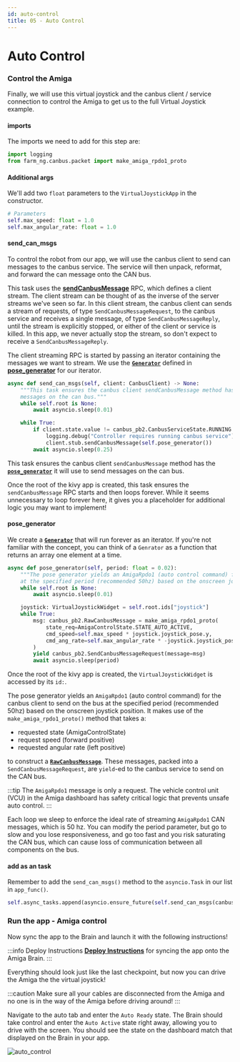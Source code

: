 ```yaml
---
id: auto-control
title: 05 - Auto Control
---
```

# Auto Control


### Control the Amiga

Finally, we will use this virtual joystick and the canbus client / service connection to control the Amiga to get us to the full Virtual Joystick example.

#### imports

The imports we need to add for this step are:

```Python
import logging
from farm_ng.canbus.packet import make_amiga_rpdo1_proto
```


#### Additional args

We'll add two `float` parameters to the `VirtualJoystickApp` in the constructor.
```Python
# Parameters
self.max_speed: float = 1.0
self.max_angular_rate: float = 1.0
```


#### send_can_msgs

To control the robot from our app, we will use the canbus client to send can messages to the canbus service.
The service will then unpack, reformat, and forward the can message onto the CAN bus.

This task uses the [**sendCanbusMessage**](https://github.com/farm-ng/farm-ng-amiga/blob/main/protos/farm_ng/canbus/canbus.proto) RPC, which defines a client stream.
The client stream can be thought of as the inverse of the server streams we've seen so far.
In this client stream, the canbus client can sends a stream of requests, of type `SendCanbusMessageRequest`, to the canbus service and receives a single message, of type `SendCanbusMessageReply`,  until the stream is explicitly stopped, or either of the client or service is killed.
In this app, we never actually stop the stream, so don't expect to receive a `SendCanbusMessageReply`.

The client streaming RPC is started by passing an iterator containing the messages we want to stream.
We use the [**`Generator`**](https://book.pythontips.com/en/latest/generators.html) defined in [**pose_generator**](#pose_generator) for our iterator.

```Python
async def send_can_msgs(self, client: CanbusClient) -> None:
    """This task ensures the canbus client sendCanbusMessage method has the pose_generator it will use to send
    messages on the can bus."""
    while self.root is None:
        await asyncio.sleep(0.01)

    while True:
        if client.state.value != canbus_pb2.CanbusServiceState.RUNNING:
            logging.debug("Controller requires running canbus service")
            client.stub.sendCanbusMessage(self.pose_generator())
        await asyncio.sleep(0.25)
```

This task ensures the canbus client `sendCanbusMessage` method has the [**`pose_generator`**](#pose_generator) it will use to send messages on the can bus.




Once the root of the kivy app is created, this task ensures the `sendCanbusMessage` RPC starts and then loops forever.
While it seems unnecessary to loop forever here, it gives you a placeholder for additional logic you may want to implement!



#### pose_generator

We create a [**`Generator`**](https://book.pythontips.com/en/latest/generators.html) that will run forever as an iterator.
If you're not familiar with the concept, you can think of a `Genrator` as a function that returns an array one element at a time.

```Python
async def pose_generator(self, period: float = 0.02):
    """The pose generator yields an AmigaRpdo1 (auto control command) for the canbus client to send on the bus
    at the specified period (recommended 50hz) based on the onscreen joystick position."""
    while self.root is None:
        await asyncio.sleep(0.01)

    joystick: VirtualJoystickWidget = self.root.ids["joystick"]
    while True:
        msg: canbus_pb2.RawCanbusMessage = make_amiga_rpdo1_proto(
            state_req=AmigaControlState.STATE_AUTO_ACTIVE,
            cmd_speed=self.max_speed * joystick.joystick_pose.y,
            cmd_ang_rate=self.max_angular_rate * -joystick.joystick_pose.x,
        )
        yield canbus_pb2.SendCanbusMessageRequest(message=msg)
        await asyncio.sleep(period)
```
Once the root of the kivy app is created, the `VirtualJoystickWidget` is accessed by its `id:`.

The pose generator yields an `AmigaRpdo1` (auto control command) for the canbus client to send on the bus at the specified period (recommended 50hz) based on the onscreen joystick position.
It makes use of the `make_amiga_rpdo1_proto()` method that takes a:
- requested state (AmigaControlState)
- request speed (forward positive)
- requested angular rate (left positive)

to construct a [**`RawCanbusMessage`**](https://github.com/farm-ng/farm-ng-amiga/blob/main/protos/farm_ng/canbus/canbus.proto).
These messages, packed into a `SendCanbusMessageRequest`, are `yield`-ed to the canbus service to send on the CAN bus.

:::tip
The `AmigaRpdo1` message is only a request. The vehicle control unit (VCU) in the Amiga dashboard has safety critical logic that prevents unsafe auto control.
:::

Each loop we sleep to enforce the ideal rate of streaming `AmigaRpdo1` CAN messages, which is 50 hz. You can modify the period parameter, but go to slow and you lose responsiveness, and go too fast and you risk saturating the CAN bus, which can cause loss of communication between all components on the bus.


#### add as an task

Remember to add the `send_can_msgs()` method to the `asyncio.Task` in our list in `app_func()`.

```Python
self.async_tasks.append(asyncio.ensure_future(self.send_can_msgs(canbus_client)))
```


### Run the app - Amiga control

Now sync the app to the Brain and launch it with the following instructions!

:::info Deploy Instructions
[**Deploy Instructions**](/brain/custom-applications.mdx#develop-and-test-in-the-robot) for syncing the app onto the Amiga Brain.
:::


Everything should look just like the last checkpoint, but now you can drive the Amiga the the virtual joystick!

:::caution
Make sure all your cables are disconnected from the Amiga and no one is in the way of the Amiga before driving around!
:::

Navigate to the auto tab and enter the `Auto Ready` state.
The Brain should take control and enter the `Auto Active` state right away, allowing you to drive with the screen.
You should see the state on the dashboard match that displayed on the Brain in your app.

![auto_control](https://user-images.githubusercontent.com/53625197/200641685-a712fb2d-66f7-4ec2-bf92-e6d96c93cadb.png)
